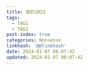 ```yaml
---
title: 我的2023
tags:
  - TAG1
  - TAG2
post-index: true
categories: Nonsense
linkhash: '@@linkhash'
date: 2024-01-07 08:07:42
updated: 2024-01-07 08:07:42
---
```


